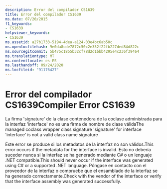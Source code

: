 ```yaml
---
description: Error del compilador CS1639
title: Error del compilador CS1639
ms.date: 07/20/2015
f1_keywords:
- CS1639
helpviewer_keywords:
- CS1639
ms.assetid: a27b1733-5194-4dea-a124-03e4bc6ab50c
ms.openlocfilehash: 9e0da8cde7872c50c2e352f22fb227ded84d822c
ms.sourcegitcommit: 5b475c1855b32cf78d2d1bbb4295e4c236f39464
ms.translationtype: MT
ms.contentlocale: es-ES
ms.lasthandoff: 09/24/2020
ms.locfileid: "91176427"
---
```

# <a name="compiler-error-cs1639"></a><span data-ttu-id="425e9-103">Error del compilador CS1639</span><span class="sxs-lookup"><span data-stu-id="425e9-103">Compiler Error CS1639</span></span>

<span data-ttu-id="425e9-104">La firma 'signature' de la clase contenedora de la coclase administrada para la interfaz 'interface' no es una firma de nombre de clase válida</span><span class="sxs-lookup"><span data-stu-id="425e9-104">The managed coclass wrapper class signature 'signature' for interface 'interface' is not a valid class name signature</span></span>  
  
 <span data-ttu-id="425e9-105">Este error se produce si los metadatos de la interfaz no son válidos.</span><span class="sxs-lookup"><span data-stu-id="425e9-105">This error occurs if the metadata for the interface is invalid.</span></span> <span data-ttu-id="425e9-106">Esto no debería suceder nunca si la interfaz se ha generado mediante C# o un lenguaje .NET compatible.</span><span class="sxs-lookup"><span data-stu-id="425e9-106">This should never occur if the interface was generated using C# or a supported .NET language.</span></span> <span data-ttu-id="425e9-107">Póngase en contacto con el proveedor de la interfaz o compruebe que el ensamblado de la interfaz se ha generado correctamente.</span><span class="sxs-lookup"><span data-stu-id="425e9-107">Check with the vendor of the interface or verify that the interface assembly was generated successfully.</span></span>
